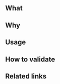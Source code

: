 ## What
<!-- What files/functionality changed? What tests were added? What's new/different in this PR? -->

## Why
<!-- What problem does this solve? What's the business value? Why now? -->

## Usage
<!-- Optional: For new scripts, CLI commands, APIs - how does someone use the new functionality? -->

## How to validate
<!-- For reviewers: step-by-step instructions to manually test that the changes work -->

## Related links
<!-- Issue URLs, related PRs, docs, Slack threads - anything that provides context -->